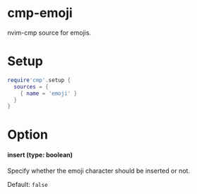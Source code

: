 # cmp-emoji

nvim-cmp source for emojis.

# Setup

```lua
require'cmp'.setup {
  sources = {
    { name = 'emoji' }
  }
}
```

# Option

#### insert (type: boolean)

Specify whether the emoji character should be inserted or not.

Default: `false`

